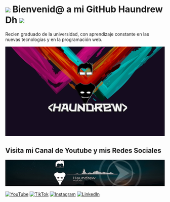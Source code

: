  # <img src="https://media2.giphy.com/media/v1.Y2lkPTc5MGI3NjExZGw0aDZzbTZ1czJmM2R5Nzlqeml5ZzY0NjR1ZnpyMmJ1dHc4cmlkZyZlcD12MV9pbnRlcm5hbF9naWZfYnlfaWQmY3Q9Zw/qgQUggAC3Pfv687qPC/giphy.webp" width="100"/> Bienvenid@ a mi GitHub Haundrew Dh <img src="https://media0.giphy.com/media/v1.Y2lkPTc5MGI3NjExNjlocHZrd2xna3RjNHY0aTQ4Znp0bGF5YWJhcWlyM2lnanpwYmtrdyZlcD12MV9pbnRlcm5hbF9naWZfYnlfaWQmY3Q9Zw/26vACLXgansDXwHzzI/giphy.webp" width="100">

Recien graduado de la universidad, con aprendizaje constante en las nuevas tecnologias y en la programación web.

![Banner de haundrew](banner_principal.png)



## Visita mi Canal de Youtube y mis Redes Sociales

![Banner de haundrew](channels4_banner.jpg)

[![YouTube](https://img.shields.io/badge/YouTube-%23FF0000.svg?style=for-the-badge&logo=YouTube&logoColor=white)](https://www.youtube.com/@HaunDrew)
[![TikTok](https://img.shields.io/badge/TikTok-%23000000.svg?style=for-the-badge&logo=TikTok&logoColor=white)](https://www.tiktok.com/@haundrew)
[![Instagram](https://img.shields.io/badge/Instagram-%23E4405F.svg?style=for-the-badge&logo=Instagram&logoColor=white)](https://www.instagram.com/haundrew_dh/)
[![LinkedIn](https://img.shields.io/badge/linkedin-%230077B5.svg?style=for-the-badge&logo=linkedin&logoColor=white)](https://www.linkedin.com/in/carlos-andres-diaz-hernandez-a55420170/)


<!--
**haundrew/haundrew** is a ✨ _special_ ✨ repository because its `README.md` (this file) appears on your GitHub profile.

Here are some ideas to get you started:

- 🔭 I’m currently working on ...
- 🌱 I’m currently learning ...
- 👯 I’m looking to collaborate on ...
- 🤔 I’m looking for help with ...
- 💬 Ask me about ...
- 📫 How to reach me: ...
- 😄 Pronouns: ...
- ⚡ Fun fact: ...
-->
